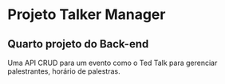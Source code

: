 # Projeto Talker Manager
## Quarto projeto do Back-end

Uma API CRUD para um evento como o Ted Talk para gerenciar palestrantes, horário de palestras.
